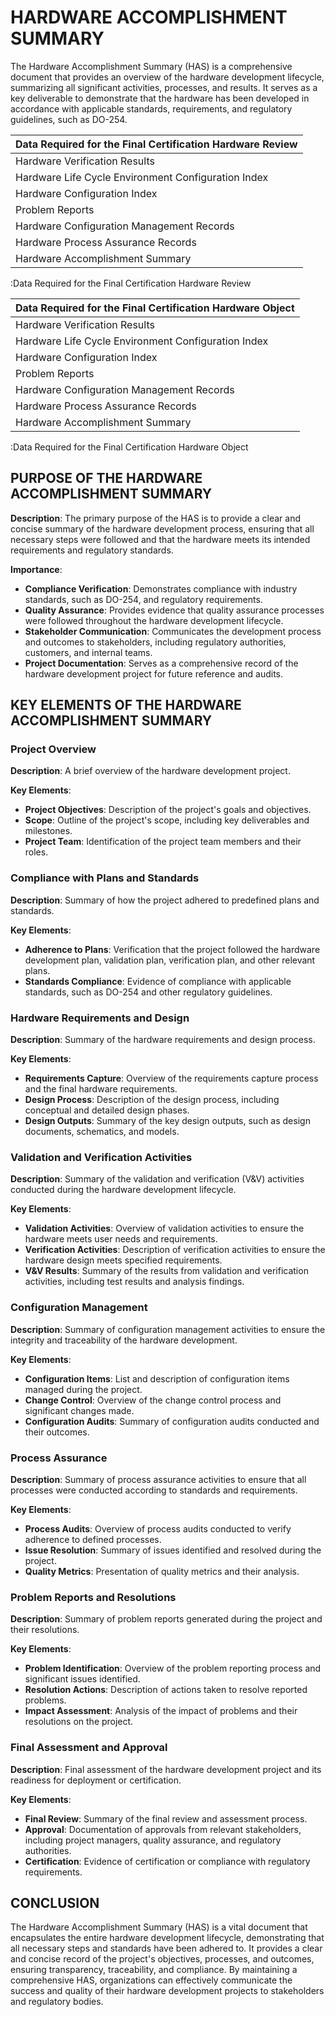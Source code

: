 # HARDWARE ACCOMPLISHMENT SUMMARY

The Hardware Accomplishment Summary (HAS) is a comprehensive document that provides an overview of the hardware development lifecycle, summarizing all significant activities, processes, and results. It serves as a key deliverable to demonstrate that the hardware has been developed in accordance with applicable standards, requirements, and regulatory guidelines, such as DO-254.

| Data Required for the Final Certification Hardware Review |
|:----------------------------------------------------------|
| Hardware Verification Results                             |
| Hardware Life Cycle Environment Configuration Index       |
| Hardware Configuration Index                              |
| Problem Reports                                           |
| Hardware Configuration Management Records                 |
| Hardware Process Assurance Records                        |
| Hardware Accomplishment Summary                           |
:Data Required for the Final Certification Hardware Review

| Data Required for the Final Certification Hardware Object |
|:----------------------------------------------------------|
| Hardware Verification Results                             |
| Hardware Life Cycle Environment Configuration Index       |
| Hardware Configuration Index                              |
| Problem Reports                                           |
| Hardware Configuration Management Records                 |
| Hardware Process Assurance Records                        |
| Hardware Accomplishment Summary                           |
:Data Required for the Final Certification Hardware Object

## PURPOSE OF THE HARDWARE ACCOMPLISHMENT SUMMARY

**Description**: The primary purpose of the HAS is to provide a clear and concise summary of the hardware development process, ensuring that all necessary steps were followed and that the hardware meets its intended requirements and regulatory standards.

**Importance**:

- **Compliance Verification**: Demonstrates compliance with industry standards, such as DO-254, and regulatory requirements.
- **Quality Assurance**: Provides evidence that quality assurance processes were followed throughout the hardware development lifecycle.
- **Stakeholder Communication**: Communicates the development process and outcomes to stakeholders, including regulatory authorities, customers, and internal teams.
- **Project Documentation**: Serves as a comprehensive record of the hardware development project for future reference and audits.

## KEY ELEMENTS OF THE HARDWARE ACCOMPLISHMENT SUMMARY

### Project Overview

**Description**: A brief overview of the hardware development project.

**Key Elements**:

- **Project Objectives**: Description of the project's goals and objectives.
- **Scope**: Outline of the project's scope, including key deliverables and milestones.
- **Project Team**: Identification of the project team members and their roles.

### Compliance with Plans and Standards

**Description**: Summary of how the project adhered to predefined plans and standards.

**Key Elements**:

- **Adherence to Plans**: Verification that the project followed the hardware development plan, validation plan, verification plan, and other relevant plans.
- **Standards Compliance**: Evidence of compliance with applicable standards, such as DO-254 and other regulatory guidelines.

### Hardware Requirements and Design

**Description**: Summary of the hardware requirements and design process.

**Key Elements**:

- **Requirements Capture**: Overview of the requirements capture process and the final hardware requirements.
- **Design Process**: Description of the design process, including conceptual and detailed design phases.
- **Design Outputs**: Summary of the key design outputs, such as design documents, schematics, and models.

### Validation and Verification Activities

**Description**: Summary of the validation and verification (V&V) activities conducted during the hardware development lifecycle.

**Key Elements**:

- **Validation Activities**: Overview of validation activities to ensure the hardware meets user needs and requirements.
- **Verification Activities**: Description of verification activities to ensure the hardware design meets specified requirements.
- **V&V Results**: Summary of the results from validation and verification activities, including test results and analysis findings.

### Configuration Management

**Description**: Summary of configuration management activities to ensure the integrity and traceability of the hardware development.

**Key Elements**:

- **Configuration Items**: List and description of configuration items managed during the project.
- **Change Control**: Overview of the change control process and significant changes made.
- **Configuration Audits**: Summary of configuration audits conducted and their outcomes.

### Process Assurance

**Description**: Summary of process assurance activities to ensure that all processes were conducted according to standards and requirements.

**Key Elements**:

- **Process Audits**: Overview of process audits conducted to verify adherence to defined processes.
- **Issue Resolution**: Summary of issues identified and resolved during the project.
- **Quality Metrics**: Presentation of quality metrics and their analysis.

### Problem Reports and Resolutions

**Description**: Summary of problem reports generated during the project and their resolutions.

**Key Elements**:

- **Problem Identification**: Overview of the problem reporting process and significant issues identified.
- **Resolution Actions**: Description of actions taken to resolve reported problems.
- **Impact Assessment**: Analysis of the impact of problems and their resolutions on the project.

### Final Assessment and Approval

**Description**: Final assessment of the hardware development project and its readiness for deployment or certification.

**Key Elements**:

- **Final Review**: Summary of the final review and assessment process.
- **Approval**: Documentation of approvals from relevant stakeholders, including project managers, quality assurance, and regulatory authorities.
- **Certification**: Evidence of certification or compliance with regulatory requirements.

## CONCLUSION

The Hardware Accomplishment Summary (HAS) is a vital document that encapsulates the entire hardware development lifecycle, demonstrating that all necessary steps and standards have been adhered to. It provides a clear and concise record of the project's objectives, processes, and outcomes, ensuring transparency, traceability, and compliance. By maintaining a comprehensive HAS, organizations can effectively communicate the success and quality of their hardware development projects to stakeholders and regulatory bodies.
